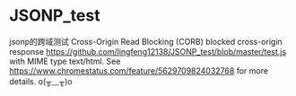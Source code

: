 # JSONP_test
jsonp的跨域测试
Cross-Origin Read Blocking (CORB) blocked cross-origin response https://github.com/lingfeng12138/JSONP_test/blob/master/test.js with MIME type text/html. See https://www.chromestatus.com/feature/5629709824032768 for more details.
o(╥﹏╥)o
